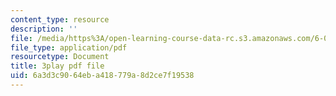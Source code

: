 ```yaml
---
content_type: resource
description: ''
file: /media/https%3A/open-learning-course-data-rc.s3.amazonaws.com/6-02-introduction-to-eecs-ii-digital-communication-systems-fall-2012/6a3d3c9064eba418779a8d2ce7f19538_5YyUArlg8Sg.pdf
file_type: application/pdf
resourcetype: Document
title: 3play pdf file
uid: 6a3d3c90-64eb-a418-779a-8d2ce7f19538
---
```

